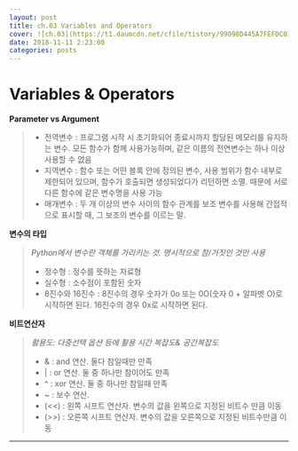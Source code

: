 ```yaml
---
layout: post
title: ch.03 Variables and Operators
cover: ![ch.03](https://t1.daumcdn.net/cfile/tistory/99098D445A7FEFDC01)
date: 2018-11-11 2:23:00
categories: posts
---
```


# Variables & Operators

**Parameter vs Argument**
> * 전역변수 : 프로그램 시작 시 초기화되어 종료시까지 할당된 메모리를 유지하는 변수. 모든 함수가 함께 사용가능하며, 같은 이름의 전연변수는 하나 이상 사용할 수 없음
> * 지역변수 : 함수 또는 어떤 블록 안에 정의된 변수, 사용 범위가 함수 내부로 제한되어 있으며, 함수가 호출되면 생성되었다가 리턴하면 소멸. 때문에 서로 다른 함수에 같은 변수명을 사용 가능
> * 매개변수 : 두 개 이상의 변수 사이의 함수 관계를 보조 변수를 사용해 간접적으로 표시할 때, 그 보조의 변수를 이르는 말. 

**변수의 타입**
>*Python에서 변수란 객체를 가리키는 것. 명시적으로 참/거짓인 것만 사용*
> * 정수형 : 정수를 뜻하는 자료형
> * 실수형 : 소수점이 포함된 숫자
> * 8진수와 16진수 : 8진수의 경우 숫자가 0o 또는 0O(숫자 0 + 알파벳 O)로 시작하면 된다. 16진수의 경우 0x로 시작하면 된다. 

**비트연산자**
>*활용도: 다중선택 옵션 등에 활용*
>*시간 복잡도& 공간복잡도*
>* & : and 연산. 둘다 참일때만 만족
>* | : or 연산. 둘 중 하나만 참이어도 만족
>* ^ : xor 연산. 둘 중 하나만 참일때 만족
>* ~ : 보수 연산. 
>* (<<) : 왼쪽 시프트 연산자. 변수의 값을 왼쪽으로 지정된 비트수 만큼 이동
>* (>>) : 오른쪽 시프트 연산자. 변수의 값을 오른쪽으로 지정된 비트수만큼 이동

---
